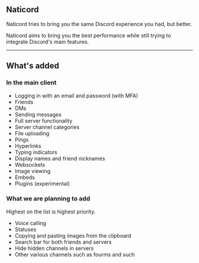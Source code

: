 ## Naticord

Naticord tries to bring you the same Discord experience you had, but better.

Naticord aims to bring you the best performance while still trying to integrate Discord's main features.

---
## What's added
### In the main client
- Logging in with an email and password (with MFA)
- Friends
- DMs
- Sending messages
- Full server functionality
- Server channel categories
- File uploading
- Pings
- Hyperlinks
- Typing indicators
- Display names and friend nicknames
- Websockets
- Image viewing
- Embeds
- Plugins (experimental)
### What we are planning to add
Highest on the list is highest priority.

- Voice calling
- Statuses
- Copying and pasting images from the clipboard
- Search bar for both friends and servers
- Hide hidden channels in servers
- Other various channels such as fourms and such
